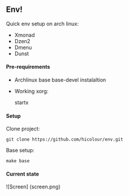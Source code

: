 ## Env! 

Quick env setup on arch linux:

* Xmonad 
* Dzen2 
* Dmenu 
* Dunst  


#### Pre-requirements

* Archlinux base base-devel instalaltion 

* Working xorg:
	

    startx





#### Setup

Clone project:

	git clone https://github.com/hicolour/env.git


Base setup: 

    make base



#### Current state


![Screen] (screen.png)

